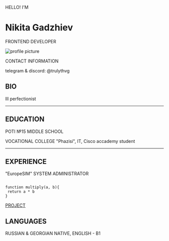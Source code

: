 <p>HELLO! I'M</p>

# Nikita Gadzhiev

<p>FRONTEND DEVELOPER</p>

![profile picture](/me/photo_2024-02-06_21-53-51.jpg "pfp")

<p>CONTACT INFORMATION</p>

<p>telegram & discord: @trulythvg</p>

## BIO

<p>Ill perfectionist</p>

----------------

## EDUCATION

<p>POTI №15 MIDDLE SCHOOL</p>

<p>VOCATIONAL COLLEGE "Phazisi", IT, Cisco accademy student</p>

----------------

## EXPERIENCE

<p>"EuropeSIM" SYSTEM ADMINISTRATOR</p>

``` 

function multiply(a, b){
 return a * b
}
```

[PROJECT](https://Trulythvgggg.github.io/rsschool-cv/cv "PROJECT EXAMPLE")

## LANGUAGES

<p>RUSSIAN & GEORGIAN NATIVE, ENGLISH - B1</p>
